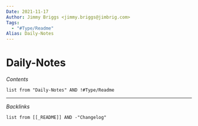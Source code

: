 ```yaml
---
Date: 2021-11-17
Author: Jimmy Briggs <jimmy.briggs@jimbrig.com>
Tags:
  - "#Type/Readme"
Alias: Daily-Notes
---
```


# Daily-Notes

*Contents*

````dataview
list from "Daily-Notes" AND !#Type/Readme
````

---

*Backlinks*

````dataview
list from [[_README]] AND -"Changelog"
````

